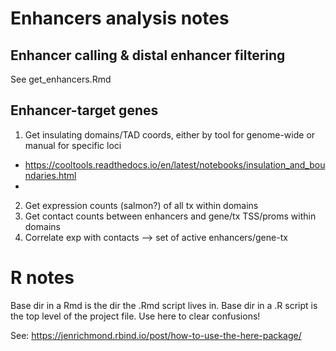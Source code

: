 # Enhancers analysis notes

## Enhancer calling & distal enhancer filtering

See get_enhancers.Rmd

## Enhancer-target genes

1. Get insulating domains/TAD coords, either by tool for genome-wide or manual for specific loci
- https://cooltools.readthedocs.io/en/latest/notebooks/insulation_and_boundaries.html
- 
2. Get expression counts (salmon?) of all tx within domains
3. Get contact counts between enhancers and gene/tx TSS/proms within domains
4. Correlate exp with contacts --> set of active enhancers/gene-tx

# R notes

Base dir in a Rmd is the dir the .Rmd script lives in. 
Base dir in a .R script is the top level of the project file. 
Use here to clear confusions!

See: https://jenrichmond.rbind.io/post/how-to-use-the-here-package/

